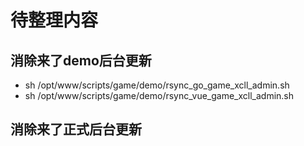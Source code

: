 # 待整理内容

## 消除来了demo后台更新
- sh /opt/www/scripts/game/demo/rsync_go_game_xcll_admin.sh
- sh /opt/www/scripts/game/demo/rsync_vue_game_xcll_admin.sh

## 消除来了正式后台更新
